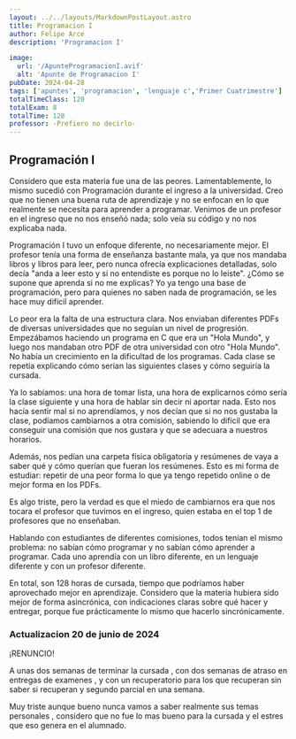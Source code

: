```yaml
---
layout: ../../layouts/MarkdownPostLayout.astro
title: Programacion I
author: Felipe Arce
description: 'Programacion I'

image:
  url: '/ApunteProgramacionI.avif'
  alt: 'Apunte de Programacion I'
pubDate: 2024-04-28
tags: ['apuntes', 'programacion', 'lenguaje c','Primer Cuatrimestre']
totalTimeClass: 120
totalExam: 8
totalTime: 128
professor: -Prefiero no decirlo-
---
```


## Programación I

Considero que esta materia fue una de las peores. Lamentablemente, lo mismo sucedió con Programación durante el ingreso a la universidad. Creo que no tienen una buena ruta de aprendizaje y no se enfocan en lo que realmente se necesita para aprender a programar. Venimos de un profesor en el ingreso que no nos enseñó nada; solo veía su código y no nos explicaba nada.

Programación I tuvo un enfoque diferente, no necesariamente mejor. El profesor tenía una forma de enseñanza bastante mala, ya que nos mandaba libros y libros para leer, pero nunca ofrecía explicaciones detalladas, solo decía "anda a leer esto y si no entendiste es porque no lo leiste". ¿Cómo se supone que aprenda si no me explicas? Yo ya tengo una base de programación, pero para quienes no saben nada de programación, se les hace muy difícil aprender.

Lo peor era la falta de una estructura clara. Nos enviaban diferentes PDFs de diversas universidades que no seguían un nivel de progresión. Empezábamos haciendo un programa en C que era un "Hola Mundo", y luego nos mandaban otro PDF de otra universidad con otro "Hola Mundo". No había un crecimiento en la dificultad de los programas. Cada clase se repetía explicando cómo serían las siguientes clases y cómo seguiría la cursada. 

Ya lo sabíamos: una hora de tomar lista, una hora de explicarnos cómo sería la clase siguiente y una hora de hablar sin decir ni aportar nada. Esto nos hacía sentir mal si no aprendíamos, y nos decían que si no nos gustaba la clase, podíamos cambiarnos a otra comisión, sabiendo lo difícil que era conseguir una comisión que nos gustara y que se adecuara a nuestros horarios.

Además, nos pedían una carpeta física obligatoria y resúmenes de vaya a saber qué y cómo querían que fueran los resúmenes. Esto es mi forma de estudiar: repetir de una peor forma lo que ya tengo repetido online o de mejor forma en los PDFs.

Es algo triste, pero la verdad es que el miedo de cambiarnos era que nos tocara el profesor que tuvimos en el ingreso, quien estaba en el top 1 de profesores que no enseñaban.

Hablando con estudiantes de diferentes comisiones, todos tenían el mismo problema: no sabían cómo programar y no sabían cómo aprender a programar. Cada uno aprendía con un libro diferente, en un lenguaje diferente y con un profesor diferente.

En total, son 128 horas de cursada, tiempo que podríamos haber aprovechado mejor en aprendizaje. Considero que la materia hubiera sido mejor de forma asincrónica, con indicaciones claras sobre qué hacer y entregar, porque fue prácticamente lo mismo que hacerlo sincrónicamente. 

### Actualizacion 20 de junio de 2024 

<p class="text-red-600 font-bold">
¡RENUNCIO!
</p>

A unas dos semanas de terminar la cursada , con dos semanas de atraso en entregas de examenes , y con un recuperatorio para los que recuperan sin saber si recuperan y segundo parcial en una semana. 

Muy triste aunque bueno nunca vamos a saber realmente sus temas personales , considero que no fue lo mas bueno para la cursada y el estres que eso genera en el alumnado.